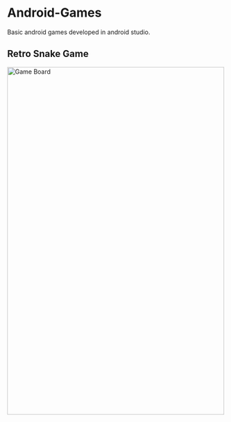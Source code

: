 # Android-Games
Basic android games developed in android studio.

## Retro Snake Game

<img src="https://github.com/therrshan/Android-Games/blob/master/Screenshots/Snake.jpg" alt="Game Board" height="800" width = "500"/>